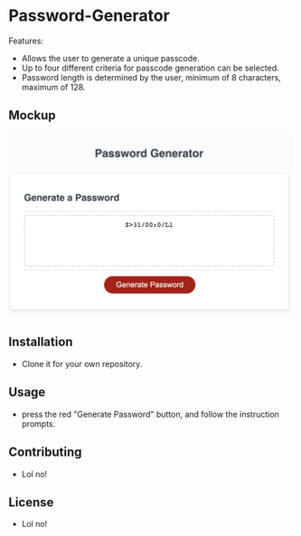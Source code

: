 # Password-Generator

Features:

* Allows the user to generate a unique passcode.
* Up to four different criteria for passcode generation can be selected.
* Password length is determined by the user, minimum of 8 characters, maximum of 128.

## Mockup

![WORK](./PG.png?raw=true)

## Installation

* Clone it for your own repository.

## Usage

* press the red "Generate Password" button, and follow the instruction prompts.

## Contributing

* Lol no!

## License

* Lol no!